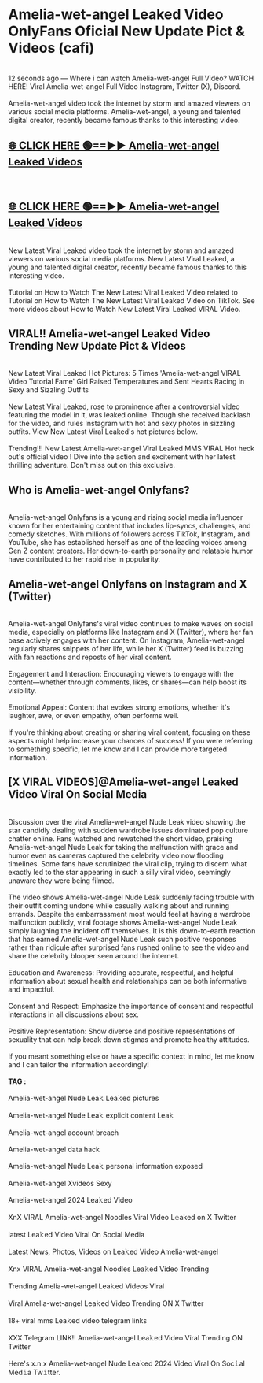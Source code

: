 # Amelia-wet-angel Leaked Video OnlyFans Oficial New Update Pict & Videos (cafi)
<br>
12 seconds ago — Where i can watch Amelia-wet-angel Full Video? WATCH HERE! Viral Amelia-wet-angel Full Video Instagram, Twitter (X), Discord.
<br><br>
Amelia-wet-angel video took the internet by storm and amazed viewers on various social media platforms. Amelia-wet-angel, a young and talented digital creator, recently became famous thanks to this interesting video.
<br>
<h2><a href="https://play.trustnlinepharmacy.us?title=Amelia-wet-angel">🌐 CLICK HERE 🟢==►► Amelia-wet-angel Leaked Videos</a></h2>
<br>
<h2><a href="https://play.trustnlinepharmacy.us?title=Amelia-wet-angel">🌐 CLICK HERE 🟢==►► Amelia-wet-angel Leaked Videos</a></h2>
<br>
New Latest Viral Leaked video took the internet by storm and amazed viewers on various social media platforms. New Latest Viral Leaked, a young and talented digital creator, recently became famous thanks to this interesting video.
<br><br>
Tutorial on How to Watch The New Latest Viral Leaked Video related to Tutorial on How to Watch The New Latest Viral Leaked Video on TikTok. See more videos about How to Watch New Latest Viral Leaked VIRAL Video.
<br>
<h2>VIRAL!! Amelia-wet-angel Leaked Video Trending New Update Pict & Videos</h2>
<br>
New Latest Viral Leaked Hot Pictures: 5 Times 'Amelia-wet-angel VIRAL Video Tutorial Fame' Girl Raised Temperatures and Sent Hearts Racing in Sexy and Sizzling Outfits
<br><br>
New Latest Viral Leaked, rose to prominence after a controversial video featuring the model in it, was leaked online. Though she received backlash for the video, and rules Instagram with hot and sexy photos in sizzling outfits. View New Latest Viral Leaked's hot pictures below.
<br><br>
Trending!!! New Latest Amelia-wet-angel Viral Leaked MMS VIRAL Hot heck out's official video ! Dive into the action and excitement with her latest thrilling adventure. Don't miss out on this exclusive.
<br>
<h2>Who is Amelia-wet-angel Onlyfans?</h2>
<br>
Amelia-wet-angel Onlyfans is a young and rising social media influencer known for her entertaining content that includes lip-syncs, challenges, and comedy sketches. With millions of followers across TikTok, Instagram, and YouTube, she has established herself as one of the leading voices among Gen Z content creators. Her down-to-earth personality and relatable humor have contributed to her rapid rise in popularity.
<br>
<h2>Amelia-wet-angel Onlyfans on Instagram and X (Twitter)</h2>
<br>
Amelia-wet-angel Onlyfans's viral video continues to make waves on social media, especially on platforms like Instagram and X (Twitter), where her fan base actively engages with her content. On Instagram, Amelia-wet-angel regularly shares snippets of her life, while her X (Twitter) feed is buzzing with fan reactions and reposts of her viral content.
<br><br>
Engagement and Interaction: Encouraging viewers to engage with the content—whether through comments, likes, or shares—can help boost its visibility.
<br><br>
Emotional Appeal: Content that evokes strong emotions, whether it's laughter, awe, or even empathy, often performs well.
<br><br>
If you're thinking about creating or sharing viral content, focusing on these aspects might help increase your chances of success! If you were referring to something specific, let me know and I can provide more targeted information.
<br>
<h2>[X VIRAL VIDEOS]@Amelia-wet-angel Leaked Video Viral On Social Media</h2>
<br>
Discussion over the viral Amelia-wet-angel Nude Leak video showing the star candidly dealing with sudden wardrobe issues dominated pop culture chatter online. Fans watched and rewatched the short video, praising Amelia-wet-angel Nude Leak for taking the malfunction with grace and humor even as cameras captured the celebrity video now flooding timelines. Some fans have scrutinized the viral clip, trying to discern what exactly led to the star appearing in such a silly viral video, seemingly unaware they were being filmed.
<br><br>
The video shows Amelia-wet-angel Nude Leak suddenly facing trouble with their outfit coming undone while casually walking about and running errands. Despite the embarrassment most would feel at having a wardrobe malfunction publicly, viral footage shows Amelia-wet-angel Nude Leak simply laughing the incident off themselves. It is this down-to-earth reaction that has earned Amelia-wet-angel Nude Leak such positive responses rather than ridicule after surprised fans rushed online to see the video and share the celebrity blooper seen around the internet.
<br><br>
Education and Awareness: Providing accurate, respectful, and helpful information about sexual health and relationships can be both informative and impactful.
<br><br>
Consent and Respect: Emphasize the importance of consent and respectful interactions in all discussions about sex.
<br><br>
Positive Representation: Show diverse and positive representations of sexuality that can help break down stigmas and promote healthy attitudes.
<br><br>
If you meant something else or have a specific context in mind, let me know and I can tailor the information accordingly!
<br><br>
<strong>TAG :</strong>
<br><br>
Amelia-wet-angel Nude Lea𝚔 Lea𝚔ed pictures
<br><br>
Amelia-wet-angel Nude Lea𝚔 explicit content Lea𝚔
<br><br>
Amelia-wet-angel account breach
<br><br>
Amelia-wet-angel data hack
<br><br>
Amelia-wet-angel Nude Lea𝚔 personal information exposed
<br><br>
Amelia-wet-angel Xvideos Sexy
<br><br>
Amelia-wet-angel 2024 Lea𝚔ed Video
<br><br>
XnX VIRAL Amelia-wet-angel Noodles Viral Video L𝚎aked on X Twitter
<br><br>
latest Lea𝚔ed Video Viral On Social Media
<br><br>
Latest News, Photos, Videos on Lea𝚔ed Video Amelia-wet-angel
<br><br>
Xnx VIRAL Amelia-wet-angel Noodles Lea𝚔ed Video Trending
<br><br>
Trending Amelia-wet-angel Lea𝚔ed Videos Viral
<br><br>
Viral Amelia-wet-angel Lea𝚔ed Video Trending ON X Twitter
<br><br>
18+ viral mms Lea𝚔ed video telegram links
<br><br>
XXX Telegram LINK!! Amelia-wet-angel Lea𝚔ed Video Viral Trending ON Twitter
<br><br>
Here's x.n.x Amelia-wet-angel Nude Lea𝚔ed 2024 Video Viral On Soc𝚒al Med𝚒a Tw𝚒tter.